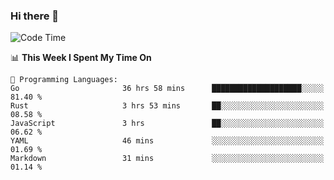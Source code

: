 ### Hi there 👋

<!--
**CrazyCollin/crazycollin** is a ✨ _special_ ✨ repository because its `README.md` (this file) appears on your GitHub profile.

Here are some ideas to get you started:

- 🔭 I’m currently working on ...
- 🌱 I’m currently learning ...
- 👯 I’m looking to collaborate on ...
- 🤔 I’m looking for help with ...
- 💬 Ask me about ...
- 📫 How to reach me: ...
- 😄 Pronouns: ...
- ⚡ Fun fact: ...
-->

<!--START_SECTION:waka-->
![Code Time](http://img.shields.io/badge/Code%20Time-876%20hrs%2051%20mins-blue)

📊 **This Week I Spent My Time On** 

```text
💬 Programming Languages: 
Go                       36 hrs 58 mins      ████████████████████░░░░░   81.40 % 
Rust                     3 hrs 53 mins       ██░░░░░░░░░░░░░░░░░░░░░░░   08.58 % 
JavaScript               3 hrs               ██░░░░░░░░░░░░░░░░░░░░░░░   06.62 % 
YAML                     46 mins             ░░░░░░░░░░░░░░░░░░░░░░░░░   01.69 % 
Markdown                 31 mins             ░░░░░░░░░░░░░░░░░░░░░░░░░   01.14 % 
```


<!--END_SECTION:waka-->
